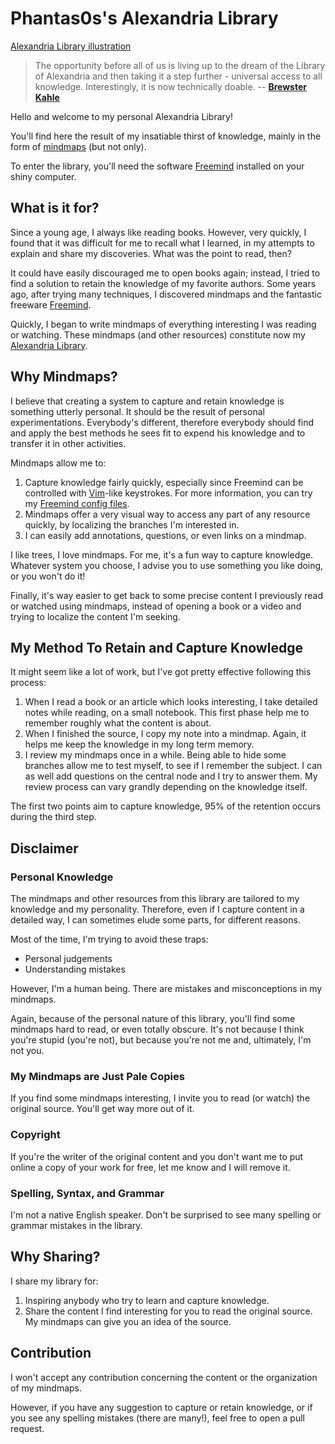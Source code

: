 # Phantas0s's Alexandria Library

[Alexandria Library illustration](./library-of-alexandria.jpg)

> The opportunity before all of us is living up to the dream of the Library of Alexandria and then taking it a step further - universal access to all knowledge. Interestingly, it is now technically doable. -- **[Brewster Kahle](https://en.wikipedia.org/wiki/Brewster_Kahle)** 

Hello and welcome to my personal Alexandria Library!

You'll find here the result of my insatiable thirst of knowledge, mainly in the form of [mindmaps](https://en.wikipedia.org/wiki/Mind_map) (but not only).

To enter the library, you'll need the software [Freemind](http://freemind.sourceforge.net/wiki/index.php/Main_Page) installed on your shiny computer.

## What is it for?

Since a young age, I always like reading books. However, very quickly, I found that it was difficult for me to recall what I learned, in my attempts to explain and share my discoveries. What was the point to read, then?

It could have easily discouraged me to open books again; instead, I tried to find a solution to retain the knowledge of my favorite authors. Some years ago, after trying many techniques, I discovered mindmaps and the fantastic freeware [Freemind](http://freemind.sourceforge.net/wiki/index.php/Main_Page).

Quickly, I began to write mindmaps of everything interesting I was reading or watching. These mindmaps (and other resources) constitute now my [Alexandria Library](https://en.wikipedia.org/wiki/Library_of_Alexandria).

## Why Mindmaps?

I believe that creating a system to capture and retain knowledge is something utterly personal. It should be the result of personal experimentations. Everybody's different, therefore everybody should find and apply the best methods he sees fit to expend his knowledge and to transfer it in other activities.

Mindmaps allow me to:

1. Capture knowledge fairly quickly, especially since Freemind can be controlled with [Vim](https://www.vim.org)-like keystrokes. For more information, you can try my [Freemind config files](https://github.com/Phantas0s/.dotfiles/blob/master/install/install-freemind.sh).
2. Mindmaps offer a very visual way to access any part of any resource quickly, by localizing the branches I'm interested in.
3. I can easily add annotations, questions, or even links on a mindmap.

I like trees, I love mindmaps. For me, it's a fun way to capture knowledge. Whatever system you choose, I advise you to use something you like doing, or you won't do it!

Finally, it's way easier to get back to some precise content I previously read or watched using mindmaps, instead of opening a book or a video and trying to localize the content I'm seeking.

## My Method To Retain and Capture Knowledge

It might seem like a lot of work, but I've got pretty effective following this process:

1. When I read a book or an article which looks interesting, I take detailed notes while reading, on a small notebook. This first phase help me to remember roughly what the content is about.
2. When I finished the source, I copy my note into a mindmap. Again, it helps me keep the knowledge in my long term memory.
3. I review my mindmaps once in a while. Being able to hide some branches allow me to test myself, to see if I remember the subject. I can as well add questions on the central node and I try to answer them. My review process can vary grandly depending on the knowledge itself. 

The first two points aim to capture knowledge, 95% of the retention occurs during the third step.

## Disclaimer

### Personal Knowledge

The mindmaps and other resources from this library are tailored to my knowledge and my personality. Therefore, even if I capture content in a detailed way, I can sometimes elude some parts, for different reasons.

Most of the time, I'm trying to avoid these traps:

* Personal judgements
* Understanding mistakes

However, I'm a human being. There are mistakes and misconceptions in my mindmaps.

Again, because of the personal nature of this library, you'll find some mindmaps hard to read, or even totally obscure. It's not because I think you're stupid (you're not), but because you're not me and, ultimately, I'm not you.

### My Mindmaps are Just Pale Copies

If you find some mindmaps interesting, I invite you to read (or watch) the original source. You'll get way more out of it.

### Copyright

If you're the writer of the original content and you don't want me to put online a copy of your work for free, let me know and I will remove it.

### Spelling, Syntax, and Grammar

I'm not a native English speaker. Don't be surprised to see many spelling or grammar mistakes in the library.

## Why Sharing?

I share my library for:

1. Inspiring anybody who try to learn and capture knowledge.
2. Share the content I find interesting for you to read the original source. My mindmaps can give you an idea of the source.

## Contribution

I won't accept any contribution concerning the content or the organization of my mindmaps. 

However, if you have any suggestion to capture or retain knowledge, or if you see any spelling mistakes (there are many!), feel free to open a pull request.
